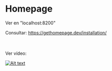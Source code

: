 # Homepage

Ver en "localhost:8200"

Consultar: https://gethomepage.dev/installation/

<br>
<br>
Ver vídeo:

[![Alt text](https://img.youtube.com/vi/nSrESHq-ODc/0.jpg)](https://www.youtube.com/watch?v=nSrESHq-ODc)
